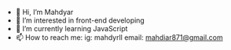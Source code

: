 - 👋 Hi, I’m Mahdyar
- 👀 I’m interested in front-end developing
- 🌱 I’m currently learning JavaScript
- 📫 How to reach me: ig: mahdyrll email: mahdiar871@gmail.com

<!---
Mahdyrll/Mahdyrll is a ✨ special ✨ repository because its `README.md` (this file) appears on your GitHub profile.
You can click the Preview link to take a look at your changes.
--->
